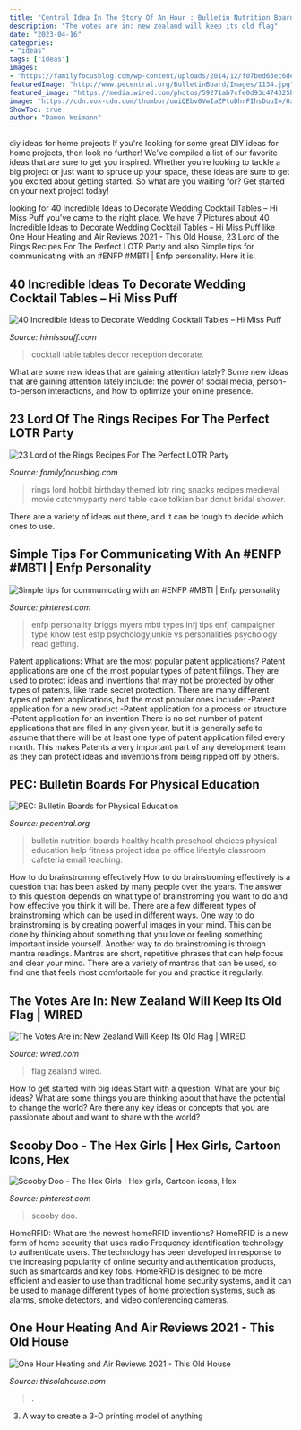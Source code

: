 ```yaml
---
title: "Central Idea In The Story Of An Hour : Bulletin Nutrition Boards Healthy Health Preschool Choices Physical Education Help Fitness Project Idea Pe Office Lifestyle Classroom Cafeteria Email Teaching"
description: "The votes are in: new zealand will keep its old flag"
date: "2023-04-16"
categories:
- "ideas"
tags: ["ideas"]
images:
- "https://familyfocusblog.com/wp-content/uploads/2014/12/f07bed63ec6ded3ca4a5eec62efe949c.jpg"
featuredImage: "http://www.pecentral.org/BulletinBoard/Images/1134.jpg"
featured_image: "https://media.wired.com/photos/59271ab7cfe0d93c474325be/191:100/w_1280,c_limit/Flag_B733EG.jpg?mbid=social_retweet"
image: "https://cdn.vox-cdn.com/thumbor/uwiQEbv0VwIaZPtuDhrFIhsDuuI=/0x0:3780x2786/1200x800/filters:focal(1588x1091:2192x1695)/cdn.vox-cdn.com/uploads/chorus_image/image/68482548/AdobeStock_117983207.0.0.jpeg"
ShowToc: true
author: "Damon Weimann"
---
```



diy ideas for home projects
If you're looking for some great DIY ideas for home projects, then look no further! We've compiled a list of our favorite ideas that are sure to get you inspired.
Whether you're looking to tackle a big project or just want to spruce up your space, these ideas are sure to get you excited about getting started. So what are you waiting for? Get started on your next project today!

	

		
looking for 40 Incredible Ideas to Decorate Wedding Cocktail Tables – Hi Miss Puff you've came to the right place. We have 7 Pictures about 40 Incredible Ideas to Decorate Wedding Cocktail Tables – Hi Miss Puff like One Hour Heating and Air Reviews 2021 - This Old House, 23 Lord of the Rings Recipes For The Perfect LOTR Party and also Simple tips for communicating with an #ENFP #MBTI | Enfp personality. Here it is:
		
    
## 40 Incredible Ideas To Decorate Wedding Cocktail Tables – Hi Miss Puff

<img loading=lazy src="http://www.himisspuff.com/wp-content/uploads/2017/11/Wedding-reception-cocktail-table-decor-ideas-2.jpg" onerror="this.onerror=null;this.src='https://tse4.mm.bing.net/th?id=OIP.SOxTj4U2MsdbPpOgM6uppgHaLH&amp;pid=15.1';" alt="40 Incredible Ideas to Decorate Wedding Cocktail Tables – Hi Miss Puff">

_Source: himisspuff.com_

>cocktail table tables decor reception decorate. 

	

What are some new ideas that are gaining attention lately?
Some new ideas that are gaining attention lately include: the power of social media, person-to-person interactions, and how to optimize your online presence.

    
## 23 Lord Of The Rings Recipes For The Perfect LOTR Party

<img loading=lazy src="https://familyfocusblog.com/wp-content/uploads/2014/12/f07bed63ec6ded3ca4a5eec62efe949c.jpg" onerror="this.onerror=null;this.src='https://tse1.mm.bing.net/th?id=OIP.kUIWqrd5E4FFdZP69S4p8gHaJ4&amp;pid=15.1';" alt="23 Lord of the Rings Recipes For The Perfect LOTR Party">

_Source: familyfocusblog.com_

>rings lord hobbit birthday themed lotr ring snacks recipes medieval movie catchmyparty nerd table cake tolkien bar donut bridal shower. 

	

There are a variety of ideas out there, and it can be tough to decide which ones to use.

    
## Simple Tips For Communicating With An #ENFP #MBTI | Enfp Personality

<img loading=lazy src="https://i.pinimg.com/736x/09/d6/5f/09d65f9eadcef01016837ddd637f773a.jpg" onerror="this.onerror=null;this.src='https://tse4.mm.bing.net/th?id=OIP.ZnR5EQIll4aa4JsGL9xUiAHaSh&amp;pid=15.1';" alt="Simple tips for communicating with an #ENFP #MBTI | Enfp personality">

_Source: pinterest.com_

>enfp personality briggs myers mbti types infj tips enfj campaigner type know test esfp psychologyjunkie vs personalities psychology read getting. 

	

Patent applications: What are the most popular patent applications?
Patent applications are one of the most popular types of patent filings. They are used to protect ideas and inventions that may not be protected by other types of patents, like trade secret protection. 
 There are many different types of patent applications, but the most popular ones include: 
-Patent application for a new product 
-Patent application for a process or structure 
-Patent application for an invention 
There is no set number of patent applications that are filed in any given year, but it is generally safe to assume that there will be at least one type of patent application filed every month. This makes Patents a very important part of any development team as they can protect ideas and inventions from being ripped off by others.

    
## PEC: Bulletin Boards For Physical Education

<img loading=lazy src="http://www.pecentral.org/BulletinBoard/Images/1134.jpg" onerror="this.onerror=null;this.src='https://tse3.mm.bing.net/th?id=OIP.fN0J1HrsGbMNFw_uC8YWDQHaFj&amp;pid=15.1';" alt="PEC: Bulletin Boards for Physical Education">

_Source: pecentral.org_

>bulletin nutrition boards healthy health preschool choices physical education help fitness project idea pe office lifestyle classroom cafeteria email teaching. 

	

How to do brainstroming effectively
How to do brainstroming effectively is a question that has been asked by many people over the years. The answer to this question depends on what type of brainstroming you want to do and how effective you think it will be. There are a few different types of brainstroming which can be used in different ways. 
One way to do brainstroming is by creating powerful images in your mind. This can be done by thinking about something that you love or feeling something important inside yourself. Another way to do brainstroming is through mantra readings. Mantras are short, repetitive phrases that can help focus and clear your mind. There are a variety of mantras that can be used, so find one that feels most comfortable for you and practice it regularly.

    
## The Votes Are In: New Zealand Will Keep Its Old Flag | WIRED

<img loading=lazy src="https://media.wired.com/photos/59271ab7cfe0d93c474325be/191:100/w_1280,c_limit/Flag_B733EG.jpg?mbid=social_retweet" onerror="this.onerror=null;this.src='https://tse4.mm.bing.net/th?id=OIP.CLNiSP4126dijPNDHWfJSwHaD5&amp;pid=15.1';" alt="The Votes Are in: New Zealand Will Keep Its Old Flag | WIRED">

_Source: wired.com_

>flag zealand wired. 

	

How to get started with big ideas
Start with a question: What are your big ideas? 
What are some things you are thinking about that have the potential to change the world? Are there any key ideas or concepts that you are passionate about and want to share with the world?

    
## Scooby Doo - The Hex Girls | Hex Girls, Cartoon Icons, Hex

<img loading=lazy src="https://i.pinimg.com/736x/01/70/0c/01700c36ae848715a257bca90a68303f.jpg" onerror="this.onerror=null;this.src='https://tse1.mm.bing.net/th?id=OIP.8k5E4qDOnruj8w41Cj-FqAHaFf&amp;pid=15.1';" alt="Scooby Doo - The Hex Girls | Hex girls, Cartoon icons, Hex">

_Source: pinterest.com_

>scooby doo. 

	

HomeRFID: What are the newest homeRFID inventions?
HomeRFID is a new form of home security that uses radio Frequency identification technology to authenticate users. The technology has been developed in response to the increasing popularity of online security and authentication products, such as smartcards and key fobs. HomeRFID is designed to be more efficient and easier to use than traditional home security systems, and it can be used to manage different types of home protection systems, such as alarms, smoke detectors, and video conferencing cameras.

    
## One Hour Heating And Air Reviews 2021 - This Old House

<img loading=lazy src="https://cdn.vox-cdn.com/thumbor/uwiQEbv0VwIaZPtuDhrFIhsDuuI=/0x0:3780x2786/1200x800/filters:focal(1588x1091:2192x1695)/cdn.vox-cdn.com/uploads/chorus_image/image/68482548/AdobeStock_117983207.0.0.jpeg" onerror="this.onerror=null;this.src='https://tse1.mm.bing.net/th?id=OIP.Y2vv8x5kFyRkqEdUaLSxHAHaE8&amp;pid=15.1';" alt="One Hour Heating and Air Reviews 2021 - This Old House">

_Source: thisoldhouse.com_

>. 

	

3. A way to create a 3-D printing model of anything 

